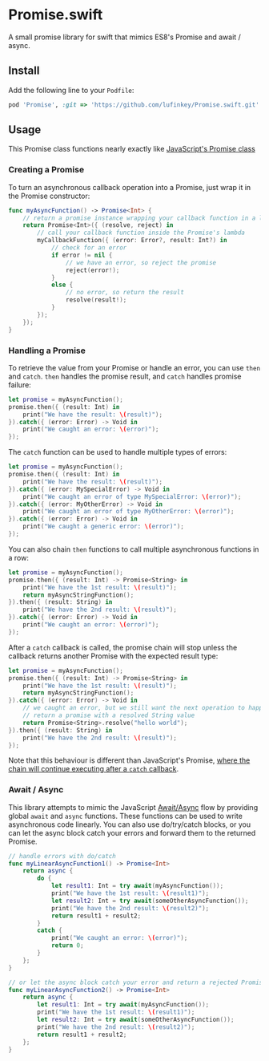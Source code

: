 # Promise.swift

A small promise library for swift that mimics ES8's Promise and await / async.

## Install

Add the following line to your `Podfile`:

```ruby
pod 'Promise', :git => 'https://github.com/lufinkey/Promise.swift.git'
```

## Usage

This Promise class functions nearly exactly like [JavaScript's Promise class](https://developer.mozilla.org/en-US/docs/Web/JavaScript/Reference/Global_Objects/Promise)

### Creating a Promise

To turn an asynchronous callback operation into a Promise, just wrap it in the Promise constructor:

```swift
func myAsyncFunction() -> Promise<Int> {
	// return a promise instance wrapping your callback function in a lambda
	return Promise<Int>({ (resolve, reject) in
		// call your callback function inside the Promise's lambda
		myCallbackFunction({ (error: Error?, result: Int?) in
			// check for an error
			if error != nil {
				// we have an error, so reject the promise
				reject(error!);
			}
			else {
				// no error, so return the result
				resolve(result!);
			}
		});
	});
}
```

### Handling a Promise

To retrieve the value from your Promise or handle an error, you can use `then` and `catch`. `then` handles the promise result, and `catch` handles promise failure:

```swift
let promise = myAsyncFunction();
promise.then({ (result: Int) in
	print("We have the result: \(result)");
}).catch({ (error: Error) -> Void in
	print("We caught an error: \(error)");
});
```

The `catch` function can be used to handle multiple types of errors:

```swift
let promise = myAsyncFunction();
promise.then({ (result: Int) in
	print("We have the result: \(result)");
}).catch({ (error: MySpecialError) -> Void in
	print("We caught an error of type MySpecialError: \(error)");
}).catch({ (error: MyOtherError) -> Void in
	print("We caught an error of type MyOtherError: \(error)");
}).catch({ (error: Error) -> Void in
	print("We caught a generic error: \(error)");
});
```

You can also chain `then` functions to call multiple asynchronous functions in a row:

```swift
let promise = myAsyncFunction();
promise.then({ (result: Int) -> Promise<String> in
	print("We have the 1st result: \(result)");
	return myAsyncStringFunction();
}).then({ (result: String) in
	print("We have the 2nd result: \(result)");
}).catch({ (error: Error) -> Void in
	print("We caught an error: \(error)");
});
```

After a `catch` callback is called, the promise chain will stop unless the callback returns another Promise with the expected result type:

```swift
let promise = myAsyncFunction();
promise.then({ (result: Int) -> Promise<String> in
	print("We have the 1st result: \(result)");
	return myAsyncStringFunction();
}).catch({ (error: Error) -> Void in
	// we caught an error, but we still want the next operation to happen
	// return a promise with a resolved String value
	return Promise<String>.resolve("hello world");
}).then({ (result: String) in
	print("We have the 2nd result: \(result)");
});
```

Note that this behaviour is different than JavaScript's Promise, [where the chain will continue executing after a `catch` callback](https://developer.mozilla.org/en-US/docs/Web/JavaScript/Reference/Global_Objects/Promise/catch).

### Await / Async

This library attempts to mimic the JavaScript [Await/Async](https://developer.mozilla.org/en-US/docs/Web/JavaScript/Reference/Statements/async_function) flow by providing global `await` and `async` functions.
These functions can be used to write asynchronous code linearly. You can also use do/try/catch blocks, or you can let the async block catch your errors and forward them to the returned Promise.

```swift
// handle errors with do/catch
func myLinearAsyncFunction1() -> Promise<Int>
	return async {
		do {
			let result1: Int = try await(myAsyncFunction());
			print("We have the 1st result: \(result1)");
			let result2: Int = try await(someOtherAsyncFunction());
			print("We have the 2nd result: \(result2)");
			return result1 + result2;
		}
		catch {
			print("We caught an error: \(error)");
			return 0;
		}
	};
}

// or let the async block catch your error and return a rejected Promise if something throws an Error
func myLinearAsyncFunction2() -> Promise<Int>
	return async {
		let result1: Int = try await(myAsyncFunction());
		print("We have the 1st result: \(result1)");
		let result2: Int = try await(someOtherAsyncFunction());
		print("We have the 2nd result: \(result2)");
		return result1 + result2;
	};
}
```


